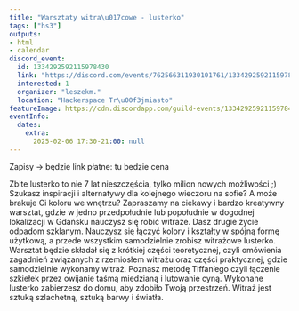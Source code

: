 ```yaml
---
title: "Warsztaty witra\u017cowe - lusterko"
tags: ["hs3"]
outputs:
- html
- calendar
discord_event:
  id: 1334292592115978430
  link: "https://discord.com/events/762566311930101761/1334292592115978430"
  interested: 1
  organizer: "leszekm."
  location: "Hackerspace Tr\u00f3jmiasto"
featureImage: https://cdn.discordapp.com/guild-events/1334292592115978430/686d80ebc2db19710ceb66129dbb481c.png?size=1024
eventInfo:
  dates:
    extra:
      2025-02-06 17:30-21:00: null
---
```

Zapisy -> będzie link 
płatne: tu bedzie cena 

Zbite lusterko to nie 7 lat nieszczęścia, tylko milion nowych możliwości ;) Szukasz inspiracji i alternatywy dla kolejnego wieczoru na sofie? A może brakuje Ci koloru we wnętrzu? Zapraszamy na ciekawy i bardzo kreatywny warsztat, gdzie w jedno przedpołudnie lub popołudnie w dogodnej lokalizacji w Gdańsku nauczysz się robić witraże. Dasz drugie życie odpadom szklanym. Nauczysz się łączyć kolory i kształty w spójną formę użytkową, a przede wszystkim samodzielnie zrobisz witrażowe lusterko. Warsztat będzie składał się z krótkiej części teoretycznej, czyli omówienia zagadnień związanych z rzemiosłem witrażu oraz części praktycznej, gdzie samodzielnie wykonamy witraż. Poznasz metodę Tiffan’ego czyli łączenie szkiełek przez owijanie taśmą miedzianą i lutowanie cyną. Wykonane lusterko zabierzesz do domu, aby zdobiło Twoją przestrzeń. Witraż jest sztuką szlachetną, sztuką barwy i światła.
